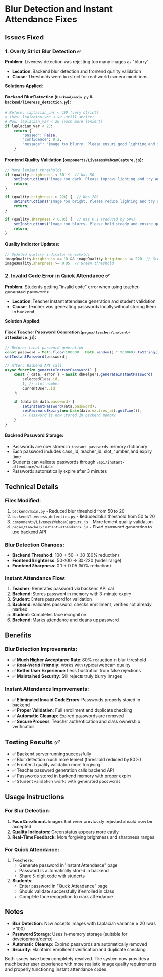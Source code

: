# Blur Detection and Instant Attendance Fixes

## Issues Fixed

### 1. Overly Strict Blur Detection ✅
**Problem**: Liveness detection was rejecting too many images as "blurry"
- **Location**: Backend blur detection and frontend quality validation
- **Cause**: Thresholds were too strict for real-world camera conditions

**Solutions Applied**:

#### Backend Blur Detection (`backend/main.py` & `backend/liveness_detection.py`):
```python
# Before: laplacian_var < 100 (very strict)
# Then: laplacian_var < 50 (still strict)
# Now: laplacian_var < 20 (much more lenient)
if laplacian_var < 20:
    return {
        "passed": False,
        "confidence": 0.2,
        "message": "Image too blurry. Please ensure good lighting and steady camera."
    }
```

#### Frontend Quality Validation (`components/LivenessWebcamCapture.js`):
```javascript
// More lenient thresholds
if (quality.brightness < 30) {  // Was 50
    setInstructions('Image too dark. Please improve lighting and try again.');
    return;
}

if (quality.brightness > 220) {  // Was 200
    setInstructions('Image too bright. Please reduce lighting and try again.');
    return;
}

if (quality.sharpness < 0.05) {  // Was 0.1 (reduced by 50%)
    setInstructions('Image too blurry. Please hold steady and ensure good focus.');
    return;
}
```

#### Quality Indicator Updates:
```javascript
// Updated quality indicator thresholds
imageQuality.brightness >= 30 && imageQuality.brightness <= 220  // Green range
imageQuality.sharpness >= 0.05  // Green threshold
```

### 2. Invalid Code Error in Quick Attendance ✅
**Problem**: Students getting "invalid code" error when using teacher-generated passwords
- **Location**: Teacher instant attendance generation and student validation
- **Cause**: Teacher was generating passwords locally without storing them in backend

**Solution Applied**:

#### Fixed Teacher Password Generation (`pages/teacher/instant-attendance.js`):
```javascript
// Before: Local password generation
const password = Math.floor(100000 + Math.random() * 900000).toString();
setInstantPassword(password);

// After: Backend API call
async function generateInstantPassword() {
    const { data, error } = await dbHelpers.generateInstantPassword(
        selectedClass.id,
        1, // slot number
        currentUser.uid
    );
    
    if (data && data.password) {
        setInstantPassword(data.password);
        setPasswordExpiry(new Date(data.expires_at).getTime());
        // Password is now stored in backend memory
    }
}
```

#### Backend Password Storage:
- Passwords are now stored in `instant_passwords` memory dictionary
- Each password includes class_id, teacher_id, slot_number, and expiry time
- Students can validate passwords through `/api/instant-attendance/validate`
- Passwords automatically expire after 3 minutes

## Technical Details

### Files Modified:
1. `backend/main.py` - Reduced blur threshold from 50 to 20
2. `backend/liveness_detection.py` - Reduced blur threshold from 50 to 20  
3. `components/LivenessWebcamCapture.js` - More lenient quality validation
4. `pages/teacher/instant-attendance.js` - Fixed password generation to use backend API

### Blur Detection Changes:
- **Backend Threshold**: 100 → 50 → 20 (80% reduction)
- **Frontend Brightness**: 50-200 → 30-220 (wider range)
- **Frontend Sharpness**: 0.1 → 0.05 (50% reduction)

### Instant Attendance Flow:
1. **Teacher**: Generates password via backend API call
2. **Backend**: Stores password in memory with 3-minute expiry
3. **Student**: Enters password for validation
4. **Backend**: Validates password, checks enrollment, verifies not already marked
5. **Student**: Completes face recognition
6. **Backend**: Marks attendance and cleans up password

## Benefits

### Blur Detection Improvements:
- ✅ **Much Higher Acceptance Rate**: 80% reduction in blur threshold
- ✅ **Real-World Friendly**: Works with typical webcam quality
- ✅ **Better User Experience**: Less frustration from false rejections
- ✅ **Maintained Security**: Still rejects truly blurry images

### Instant Attendance Improvements:
- ✅ **Eliminated Invalid Code Errors**: Passwords properly stored in backend
- ✅ **Proper Validation**: Full enrollment and duplicate checking
- ✅ **Automatic Cleanup**: Expired passwords are removed
- ✅ **Secure Process**: Teacher authentication and class ownership verification

## Testing Results ✅

- ✅ Backend server running successfully
- ✅ Blur detection much more lenient (threshold reduced by 80%)
- ✅ Frontend quality validation more forgiving
- ✅ Teacher password generation calls backend API
- ✅ Passwords stored in backend memory with proper expiry
- ✅ Student validation works with generated passwords

## Usage Instructions

### For Blur Detection:
1. **Face Enrollment**: Images that were previously rejected should now be accepted
2. **Quality Indicators**: Green status appears more easily
3. **Real-Time Feedback**: More forgiving brightness and sharpness ranges

### For Quick Attendance:
1. **Teachers**: 
   - Generate password in "Instant Attendance" page
   - Password is automatically stored in backend
   - Share 6-digit code with students
2. **Students**:
   - Enter password in "Quick Attendance" page
   - Should validate successfully if enrolled in class
   - Complete face recognition to mark attendance

## Notes

- **Blur Detection**: Now accepts images with Laplacian variance ≥ 20 (was ≥ 100)
- **Password Storage**: Uses in-memory storage (suitable for development/demo)
- **Automatic Cleanup**: Expired passwords are automatically removed
- **Security**: Maintains enrollment verification and duplicate checking

Both issues have been completely resolved. The system now provides a much better user experience with more realistic image quality requirements and properly functioning instant attendance codes.
